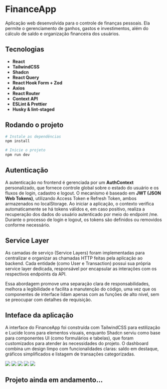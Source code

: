 # FinanceApp

Aplicação web desenvolvida para o controle de finanças pessoais. Ela permite o gerenciamento de ganhos, gastos e investimentos, além do cálculo de saldo e organização financeira dos usuários.

## Tecnologias

- **React**
- **TailwindCSS**
- **Shadcn**
- **React Query**
- **React Hook Form + Zod**
- **Axios**
- **React Router**
- **Context API**
- **ESLint & Prettier**
- **Husky & lint-staged**

## Rodando o projeto

```bash
# Instale as dependências
npm install

# Inicie o projeto
npm run dev
```

## Autenticação

A autenticação no frontend é gerenciada por um **AuthContext** personalizado, que fornece controle global sobre o estado do usuário e os fluxos de login, cadastro e logout. O mecanismo é baseado em **JWT (JSON Web Tokens)**, utilizando Access Token e Refresh Token, ambos armazenados no localStorage. Ao iniciar a aplicação, o contexto verifica automaticamente se há tokens válidos e, em caso positivo, realiza a recuperação dos dados do usuário autenticado por meio do endpoint /me. Durante o processo de login e logout, os tokens são definidos ou removidos conforme necessário.

## Service Layer

As camadas de serviço (Service Layers) foram implementadas para centralizar e organizar as chamadas HTTP feitas pela aplicação ao backend. Cada entidade (como User e Transaction) possui sua própria service layer dedicada, responsável por encapsular as interações com os respectivos endpoints da API.

Essa abordagem promove uma separação clara de responsabilidades, melhora a legibilidade e facilita a manutenção do código, uma vez que os componentes de interface lidam apenas com as funções de alto nível, sem se preocupar com detalhes de requisição.

## Inteface da aplicação

A interface do FinanceApp foi construída com TailwindCSS para estilização e Lucide Icons para elementos visuais, enquanto Shadcn serviu como base para componentes UI (como formulários e tabelas), que foram customizados para atender às necessidades do projeto. O dashboard combina um design limpo com funcionalidades claras: saldo em destaque, gráficos simplificados e listagem de transações categorizadas.

<img src="https://github.com/user-attachments/assets/408e40d1-9829-4c07-99fb-7ee45ecfdafa" />

<img  src="https://github.com/user-attachments/assets/fe2fe0cf-081a-4638-83b3-d95ffbf4173c" />

<img src="https://github.com/user-attachments/assets/23288b83-7aed-4822-b132-c8b8cab0fad2" />

<img src="https://github.com/user-attachments/assets/89c81047-8267-478b-b752-536bd02276c2" />

<img src="https://github.com/user-attachments/assets/d2e4fed9-1ef4-4f56-8869-7be3030ec84e" />

## Projeto ainda em andamento...

